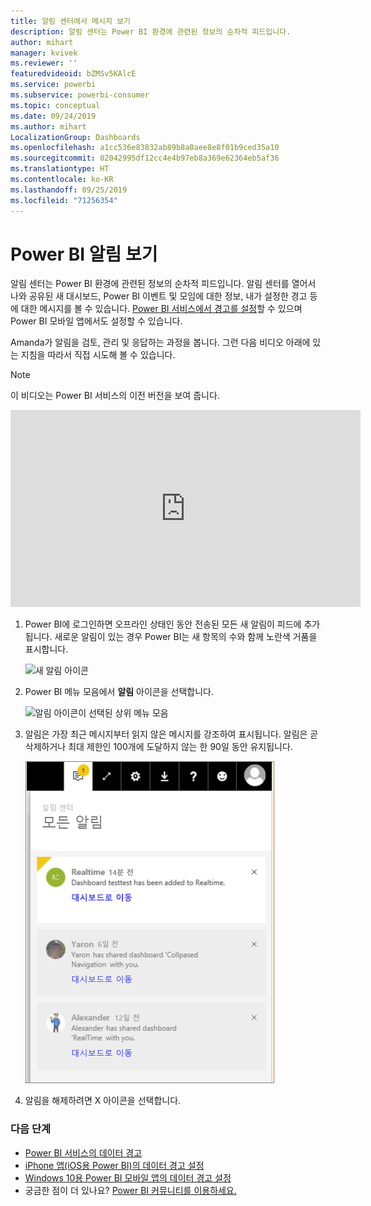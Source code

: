 ```yaml
---
title: 알림 센터에서 메시지 보기
description: 알림 센터는 Power BI 환경에 관련된 정보의 순차적 피드입니다.
author: mihart
manager: kvivek
ms.reviewer: ''
featuredvideoid: bZMSv5KAlcE
ms.service: powerbi
ms.subservice: powerbi-consumer
ms.topic: conceptual
ms.date: 09/24/2019
ms.author: mihart
LocalizationGroup: Dashboards
ms.openlocfilehash: a1cc536e83832ab89b8a0aee8e8f01b9ced35a10
ms.sourcegitcommit: 02042995df12cc4e4b97eb8a369e62364eb5af36
ms.translationtype: HT
ms.contentlocale: ko-KR
ms.lasthandoff: 09/25/2019
ms.locfileid: "71256354"
---
```

# <a name="view-power-bi-notifications"></a>Power BI 알림 보기
알림 센터는 Power BI 환경에 관련된 정보의 순차적 피드입니다. 알림 센터를 열어서 나와 공유된 새 대시보드, Power BI 이벤트 및 모임에 대한 정보, 내가 설정한 경고 등에 대한 메시지를 볼 수 있습니다. [Power BI 서비스에서 경고를 설정](end-user-alerts.md)할 수 있으며 Power BI 모바일 앱에서도 설정할 수 있습니다.

Amanda가 알림을 검토, 관리 및 응답하는 과정을 봅니다. 그런 다음 비디오 아래에 있는 지침을 따라서 직접 시도해 볼 수 있습니다.    

> [!NOTE]
> 이 비디오는 Power BI 서비스의 이전 버전을 보여 줍니다. 

<iframe width="560" height="315" src="https://www.youtube.com/embed/bZMSv5KAlcE" frameborder="0" allowfullscreen></iframe>


1. Power BI에 로그인하면 오프라인 상태인 동안 전송된 모든 새 알림이 피드에 추가됩니다. 새로운 알림이 있는 경우 Power BI는 새 항목의 수와 함께 노란색 거품을 표시합니다.
   
   ![새 알림 아이콘](./media/end-user-notification-center/power-bi-new-notification.png)
2. Power BI 메뉴 모음에서 **알림** 아이콘을 선택합니다.
   
   ![알림 아이콘이 선택된 상위 메뉴 모음](./media/end-user-notification-center/power-bi-notifications-icon.png)
3. 알림은 가장 최근 메시지부터 읽지 않은 메시지를 강조하여 표시됩니다. 알림은 곧 삭제하거나 최대 제한인 100개에 도달하지 않는 한 90일 동안 유지됩니다.
   
   ![알림 센터](./media/end-user-notification-center/power-bi-notification-center.png)
4. 알림을 해제하려면 X 아이콘을 선택합니다.

### <a name="next-steps"></a>다음 단계
* [Power BI 서비스의 데이터 경고](end-user-alerts.md)
* [iPhone 앱(iOS용 Power BI)의 데이터 경고 설정](mobile/mobile-set-data-alerts-in-the-mobile-apps.md)
* [Windows 10용 Power BI 모바일 앱의 데이터 경고 설정](mobile/mobile-set-data-alerts-in-the-mobile-apps.md)
* 궁금한 점이 더 있나요? [Power BI 커뮤니티를 이용하세요.](http://community.powerbi.com/)

